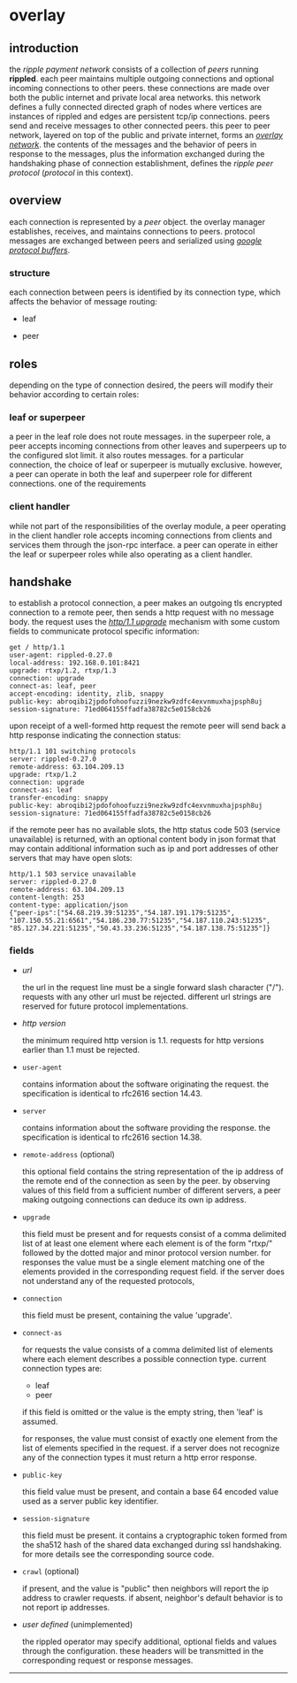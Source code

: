 ﻿# overlay

## introduction

the _ripple payment network_ consists of a collection of _peers_ running
**rippled**. each peer maintains multiple outgoing connections and optional
incoming connections to other peers. these connections are made over both
the public internet and private local area networks. this network defines a
fully connected directed graph of nodes where vertices are instances of rippled
and edges are persistent tcp/ip connections. peers send and receive messages to
other connected peers. this peer to peer network, layered on top of the public
and private internet, forms an [_overlay network_][overlay_network]. the
contents of the messages and the behavior of peers in response to the messages,
plus the information exchanged during the handshaking phase of connection
establishment, defines the _ripple peer protocol_ (_protocol_ in this context).

## overview

each connection is represented by a _peer_ object. the overlay manager
establishes, receives, and maintains connections to peers. protocol
messages are exchanged between peers and serialized using
[_google protocol buffers_][protocol_buffers].

### structure

each connection between peers is identified by its connection type, which
affects the behavior of message routing:

* leaf

* peer

## roles

depending on the type of connection desired, the peers will modify their
behavior according to certain roles:

### leaf or superpeer

a peer in the leaf role does not route messages. in the superpeer role, a
peer accepts incoming connections from other leaves and superpeers up to the
configured slot limit. it also routes messages. for a particular connection,
the choice of leaf or superpeer is mutually exclusive. however, a peer can
operate in both the leaf and superpeer role for different connections. one of
the requirements 

### client handler

while not part of the responsibilities of the overlay module, a peer
operating in the client handler role accepts incoming connections from clients
and services them through the json-rpc interface. a peer can operate in either
the leaf or superpeer roles while also operating as a client handler.

## handshake

to establish a protocol connection, a peer makes an outgoing tls encrypted
connection to a remote peer, then sends a http request with no message body.
the request uses the [_http/1.1 upgrade_][upgrade_header] mechanism with some
custom fields to communicate protocol specific information:

```
get / http/1.1
user-agent: rippled-0.27.0
local-address: 192.168.0.101:8421
upgrade: rtxp/1.2, rtxp/1.3
connection: upgrade
connect-as: leaf, peer
accept-encoding: identity, zlib, snappy
public-key: abroqibi2jpdofohoofuzzi9nezkw9zdfc4exvnmuxhajpsph8uj
session-signature: 71ed064155ffadfa38782c5e0158cb26
```

upon receipt of a well-formed http request the remote peer will send back a
http response indicating the connection status:

```
http/1.1 101 switching protocols
server: rippled-0.27.0
remote-address: 63.104.209.13
upgrade: rtxp/1.2
connection: upgrade
connect-as: leaf
transfer-encoding: snappy
public-key: abroqibi2jpdofohoofuzzi9nezkw9zdfc4exvnmuxhajpsph8uj
session-signature: 71ed064155ffadfa38782c5e0158cb26
```

if the remote peer has no available slots, the http status code 503 (service
unavailable) is returned, with an optional content body in json format that
may contain additional information such as ip and port addresses of other
servers that may have open slots:

```
http/1.1 503 service unavailable
server: rippled-0.27.0
remote-address: 63.104.209.13
content-length: 253
content-type: application/json
{"peer-ips":["54.68.219.39:51235","54.187.191.179:51235",
"107.150.55.21:6561","54.186.230.77:51235","54.187.110.243:51235",
"85.127.34.221:51235","50.43.33.236:51235","54.187.138.75:51235"]}
```

### fields

* *url*

    the url in the request line must be a single forward slash character
    ("/"). requests with any other url must be rejected. different url strings
    are reserved for future protocol implementations.

* *http version*

    the minimum required http version is 1.1. requests for http versions
    earlier than 1.1 must be rejected.

* `user-agent`

    contains information about the software originating the request.
    the specification is identical to rfc2616 section 14.43.

* `server`

    contains information about the software providing the response. the
    specification is identical to rfc2616 section 14.38.

* `remote-address` (optional)

    this optional field contains the string representation of the ip
    address of the remote end of the connection as seen by the peer.
    by observing values of this field from a sufficient number of different
    servers, a peer making outgoing connections can deduce its own ip address.

* `upgrade`

    this field must be present and for requests consist of a comma delimited
    list of at least one element where each element is of the form "rtxp/"
    followed by the dotted major and minor protocol version number. for
    responses the value must be a single element matching one of the elements
    provided in the corresponding request field. if the server does not
    understand any of the requested protocols, 

* `connection`

    this field must be present, containing the value 'upgrade'.

* `connect-as`

    for requests the value consists of a comma delimited list of elements
    where each element describes a possible connection type. current connection
    types are:

    - leaf
    - peer

    if this field is omitted or the value is the empty string, then 'leaf' is
    assumed.

    for responses, the value must consist of exactly one element from the list
    of elements specified in the request. if a server does not recognize any
    of the connection types it must return a http error response.

* `public-key`

    this field value must be present, and contain a base 64 encoded value used
    as a server public key identifier.

* `session-signature`

    this field must be present. it contains a cryptographic token formed
    from the sha512 hash of the shared data exchanged during ssl handshaking.
    for more details see the corresponding source code.

* `crawl` (optional)

    if present, and the value is "public" then neighbors will report the ip
    address to crawler requests. if absent, neighbor's default behavior is to
    not report ip addresses.

* _user defined_ (unimplemented)

    the rippled operator may specify additional, optional fields and values
    through the configuration. these headers will be transmitted in the
    corresponding request or response messages.

---

[overlay_network]: http://en.wikipedia.org/wiki/overlay_network
[protocol_buffers]: https://developers.google.com/protocol-buffers/
[upgrade_header]: http://en.wikipedia.org/wiki/http/1.1_upgrade_header


